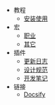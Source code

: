 <!-- 侧边栏 -->
- 教程
	- [安装使用](tutorial/use.md)
- 宏
	- [职业](macro/career.md)
	- [其它](macro/other.md)
- 插件
	- [更新日志](plugin/CHANGELOG.md)
	- [设计规范](plugin/CHANGELOG.md)
	- [开发笔记](plugin/CHANGELOG.md)
- 链接
	- [Docsify](https://docsify.js.org)

